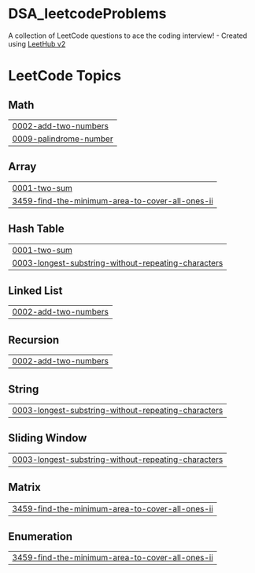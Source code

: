 # DSA_leetcodeProblems
A collection of LeetCode questions to ace the coding interview! - Created using [LeetHub v2](https://github.com/arunbhardwaj/LeetHub-2.0)

<!---LeetCode Topics Start-->
# LeetCode Topics
## Math
|  |
| ------- |
| [0002-add-two-numbers](https://github.com/JakeeUp/DSA_leetcodeProblems/tree/master/0002-add-two-numbers) |
| [0009-palindrome-number](https://github.com/JakeeUp/DSA_leetcodeProblems/tree/master/0009-palindrome-number) |
## Array
|  |
| ------- |
| [0001-two-sum](https://github.com/JakeeUp/DSA_leetcodeProblems/tree/master/0001-two-sum) |
| [3459-find-the-minimum-area-to-cover-all-ones-ii](https://github.com/JakeeUp/DSA_leetcodeProblems/tree/master/3459-find-the-minimum-area-to-cover-all-ones-ii) |
## Hash Table
|  |
| ------- |
| [0001-two-sum](https://github.com/JakeeUp/DSA_leetcodeProblems/tree/master/0001-two-sum) |
| [0003-longest-substring-without-repeating-characters](https://github.com/JakeeUp/DSA_leetcodeProblems/tree/master/0003-longest-substring-without-repeating-characters) |
## Linked List
|  |
| ------- |
| [0002-add-two-numbers](https://github.com/JakeeUp/DSA_leetcodeProblems/tree/master/0002-add-two-numbers) |
## Recursion
|  |
| ------- |
| [0002-add-two-numbers](https://github.com/JakeeUp/DSA_leetcodeProblems/tree/master/0002-add-two-numbers) |
## String
|  |
| ------- |
| [0003-longest-substring-without-repeating-characters](https://github.com/JakeeUp/DSA_leetcodeProblems/tree/master/0003-longest-substring-without-repeating-characters) |
## Sliding Window
|  |
| ------- |
| [0003-longest-substring-without-repeating-characters](https://github.com/JakeeUp/DSA_leetcodeProblems/tree/master/0003-longest-substring-without-repeating-characters) |
## Matrix
|  |
| ------- |
| [3459-find-the-minimum-area-to-cover-all-ones-ii](https://github.com/JakeeUp/DSA_leetcodeProblems/tree/master/3459-find-the-minimum-area-to-cover-all-ones-ii) |
## Enumeration
|  |
| ------- |
| [3459-find-the-minimum-area-to-cover-all-ones-ii](https://github.com/JakeeUp/DSA_leetcodeProblems/tree/master/3459-find-the-minimum-area-to-cover-all-ones-ii) |
<!---LeetCode Topics End-->